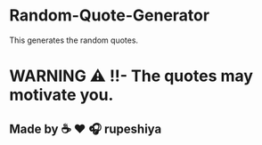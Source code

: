 # Random-Quote-Generator
This generates the random quotes.

# WARNING :warning: !!- The quotes may motivate you.
## Made by :coffee: :heart: :headphones: rupeshiya
